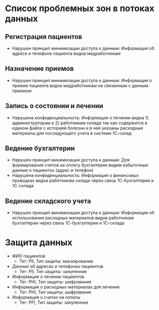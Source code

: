 # Список проблемных зон в потоках данных

## Регистрация пациентов
- Нарушен принцип минимизации доступа к данным: Информация об адресе и телефоне пациента видна медработникам

## Назначение приемов
- Нарушен принцип минимизации доступа к данным: Информация о приеме пациента видна медработникам не связанным с данным приемом

## Запись о состоянии и лечении
- Нарушена конфиденциальность: Информация о лечении видна 1) администраторам и 2) работникам склада так как содержится в едином файле с историей болезни и в ней указаны расходные материалы для последующего учета в системе 1С-склад

## Ведение бухгалтерии
- Нарушен принцип минимизации доступа к данным: Для формирования счетов на оплату бухгалтерия видим избыточные данные о пациентах (адрес и телефон)
- Нарушена конфиденциальность: Информация о финансовых проводках видна работникам склада через связь 1С-бухгалтерии и 1С-склада

## Ведение складского учета
- Нарушен принцип минимизации доступа к данным: Информация об использовании расходных материалов видна работникам бухгалтерии через связь 1С-бухгалтерии и 1С-склада

# Защита данных
- ФИО пациентов
  - Тег: PII, Тип защиты: маскирование
- Данные об адресах и телефонах пациентов
  - Тег: PII, Тип защиты: зануленние
- Информация о лечении пациентов
  - Тег: PHI, Тип защиты: шифрование
- Информация о расходных материалах для лечения
  - Тег: PHI, Тип защиты: шифрование
- Информация о счетах на оплаты
  - Тег: PFI, Тип защиты: зануленние
